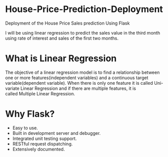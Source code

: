 # House-Price-Prediction-Deployment
Deployment of the House Price Sales prediction Using Flask

I will be using linear regression to predict the sales value in the third month using rate of interest and sales of the first two months.

# What is Linear Regression
The objective of a linear regression model is to find a relationship between one or more features(independent variables) and a continuous target variable(dependent variable). When there is only one feature it is called Uni-variate Linear Regression and if there are multiple features, it is called Multiple Linear Regression.

# Why Flask?
* Easy to use.
* Built in development server and debugger.
* Integrated unit testing support.
* RESTful request dispatching.
* Extensively documented.
